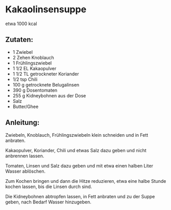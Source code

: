 Kakaolinsensuppe
===
etwa 1000 kcal

Zutaten:
---
- 1  Zwiebel
- 2 Zehen Knoblauch
- 1  Frühlingszwiebel
- 1 1/2 EL Kakaopulver
- 1 1/2 TL getrockneter Koriander
- 1/2 tsp Chili
- 100 g getrocknete Belugalinsen
- 390 g Dosentomaten
- 255 g Kidneybohnen aus der Dose
-   Salz
-   Butter/Ghee

Anleitung:
---
Zwiebeln, Knoblauch, Frühlingszwiebeln klein schneiden und in Fett anbraten.

Kakaopulver, Koriander, Chili und etwas Salz dazu geben und nicht anbrennen lassen.

Tomaten, Linsen und Salz dazu geben und mit etwa einen halben Liter Wasser ablöschen.

Zum Kochen bringen und dann die Hitze reduzieren, etwa eine halbe Stunde kochen lassen, bis die Linsen durch sind.

Die Kidneybohnen abtropfen lassen, in Fett anbraten und zu der Suppe geben, nach Bedarf Wasser hinzugeben.